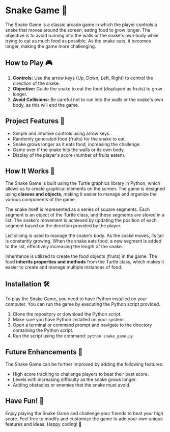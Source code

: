 # Snake Game 🐍

The Snake Game is a classic arcade game in which the player controls a snake that moves around the screen, eating food to grow longer. The objective is to avoid running into the walls or the snake's own body while trying to eat as much food as possible. As the snake eats, it becomes longer, making the game more challenging.

## How to Play 🎮

1. **Controls:** Use the arrow keys (Up, Down, Left, Right) to control the direction of the snake.
2. **Objective:** Guide the snake to eat the food (displayed as fruits) to grow longer.
3. **Avoid Collisions:** Be careful not to run into the walls or the snake's own body, as this will end the game.

## Project Features 🚀

- Simple and intuitive controls using arrow keys.
- Randomly generated food (fruits) for the snake to eat.
- Snake grows longer as it eats food, increasing the challenge.
- Game over if the snake hits the walls or its own body.
- Display of the player's score (number of fruits eaten).

## How It Works 🔄

The Snake Game is built using the Turtle graphics library in Python, which allows us to create graphical elements on the screen. The game is designed using **classes and objects**, making it easier to manage and organize the various components of the game.

The snake itself is represented as a series of square segments. Each segment is an object of the Turtle class, and these segments are stored in a list. The snake's movement is achieved by updating the position of each segment based on the direction provided by the player.

List slicing is used to manage the snake's body. As the snake moves, its tail is constantly growing. When the snake eats food, a new segment is added to the list, effectively increasing the length of the snake.

Inheritance is utilized to create the food objects (fruits) in the game. The food **inherits properties and methods** from the Turtle class, which makes it easier to create and manage multiple instances of food.

## Installation 🛠️

To play the Snake Game, you need to have Python installed on your computer. You can run the game by executing the Python script provided.

1. Clone the repository or download the Python script.
2. Make sure you have Python installed on your system.
3. Open a terminal or command prompt and navigate to the directory containing the Python script.
4. Run the script using the command: `python snake_game.py`

## Future Enhancements 🔮

The Snake Game can be further improved by adding the following features:

- High score tracking to challenge players to beat their best score.
- Levels with increasing difficulty as the snake grows longer.
- Adding obstacles or enemies that the snake must avoid.

## Have Fun! 🎉

Enjoy playing the Snake Game and challenge your friends to beat your high score. Feel free to modify and customize the game to add your own unique features and ideas. Happy coding! 🚀

